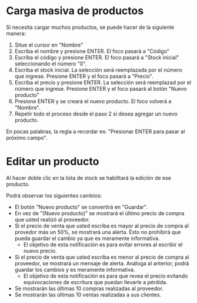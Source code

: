 # Carga masiva de productos
Si necesita cargar muchos productos, se puede hacer de la siguiente manera:

1. Situe el cursor en "Nombre"
2. Escriba el nombre y presione ENTER. El foco pasará a "Código"
3. Escriba el código y presione ENTER. El foco pasará a "Stock inicial" seleccionando el número "0".
4. Escriba el stock inicial. La selección será reemplazada por el número que ingrese. Presione ENTER y el foco pasará a "Precio".
5. Escriba el precio y presione ENTER. La selección será reemplazad por el número que ingrese. Presione ENTER y el foco pasará al botón "Nuevo producto"
6. Presione ENTER y se creará el nuevo producto. El foco volverá a "Nombre".
7. Repetir todo el proceso desde el paso 2 si desea agregar un nuevo producto.

En pocas palabras, la regla a recordar es: "Presionar ENTER para pasar al próximo campo".

# Editar un producto
Al hacer doble clic en la lista de stock se habilitará la edición de ese producto.

Podrá observar los siguientes cambios:

- El botón "Nuevo producto" se convertirá en "Guardar".
- En vez de "(Nuevo producto)" se mostrará el último precio de compra que usted realizó al proveedor.
- Si el precio de venta que usted escriba es mayor al precio de compra al provedor más un 50%, se mostrará una alerta. Ésto no prohibirá que pueda guardar el cambio ya que es meramente informativa.
  - El objetivo de esta notificación es para evitar errores al escribir el nuevo precio.
- Si el precio de venta que usted escriba es menor al precio de compra al proveedor, se mostrará un mensaje de alerta. Análoga al anterior, podrá guardar los cambios y es meramente informativa.
  - El objetivo de esta notificación es para que revea el precio evitando equivocaciones de escritura que puedan llevarle a pérdida.
- Se mostrarán las últimas 10 compras realizadas al proveedor.
- Se mostrarán las últimas 10 ventas realizadas a sus clientes.


